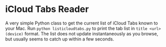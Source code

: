 # iCloud Tabs Reader

A very simple Python class to get the current list of iCloud Tabs known to your Mac. Run `python listicloudtabs.py` to print the tab list in `title <url> (device)` format. The list does not update instantaneously as you browse, but usually seems to catch up within a few seconds.
